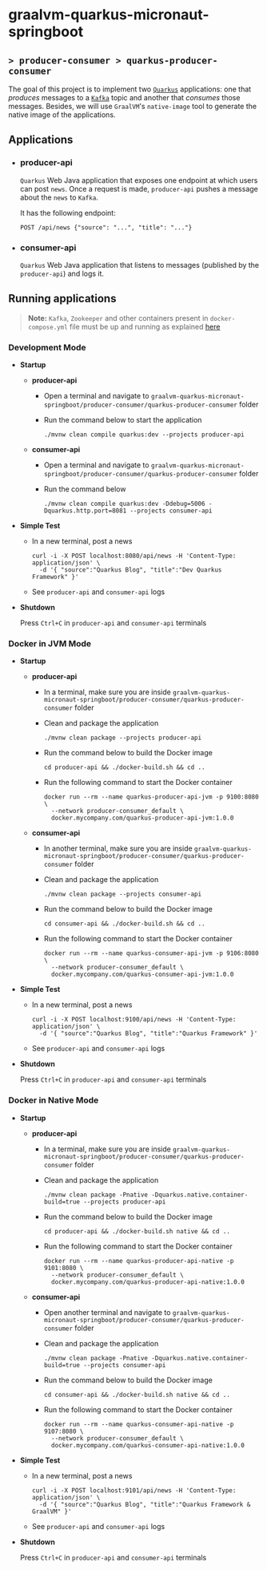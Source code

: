 # graalvm-quarkus-micronaut-springboot
## `> producer-consumer > quarkus-producer-consumer`

The goal of this project is to implement two [`Quarkus`](https://quarkus.io/) applications: one that _produces_ messages to a [`Kafka`](https://kafka.apache.org/) topic and another that _consumes_ those messages. Besides, we will use `GraalVM`'s `native-image` tool to generate the native image of the applications.

## Applications

- ### producer-api

  `Quarkus` Web Java application that exposes one endpoint at which users can post `news`. Once a request is made, `producer-api` pushes a message about the `news` to `Kafka`.

  It has the following endpoint:
  ```
  POST /api/news {"source": "...", "title": "..."}
  ```

- ### consumer-api

  `Quarkus` Web Java application that listens to messages (published by the `producer-api`) and logs it.

## Running applications

> **Note:** `Kafka`, `Zookeeper` and other containers present in `docker-compose.yml` file must be up and running as explained [here](https://github.com/ivangfr/graalvm-quarkus-micronaut-springboot/tree/master/producer-consumer#start-environment)

### Development Mode

- **Startup**

  - **producer-api**

    - Open a terminal and navigate to `graalvm-quarkus-micronaut-springboot/producer-consumer/quarkus-producer-consumer` folder

    - Run the command below to start the application
      ```
      ./mvnw clean compile quarkus:dev --projects producer-api
      ```

  - **consumer-api**

    - Open a terminal and navigate to `graalvm-quarkus-micronaut-springboot/producer-consumer/quarkus-producer-consumer` folder

    - Run the command below
      ```
      ./mvnw clean compile quarkus:dev -Ddebug=5006 -Dquarkus.http.port=8081 --projects consumer-api
      ```

- **Simple Test**

  - In a new terminal, post a news
    ```
    curl -i -X POST localhost:8080/api/news -H 'Content-Type: application/json' \
      -d '{ "source":"Quarkus Blog", "title":"Dev Quarkus Framework" }'
    ```
  - See `producer-api` and `consumer-api` logs

- **Shutdown**

  Press `Ctrl+C` in `producer-api` and `consumer-api` terminals

### Docker in JVM Mode

- **Startup**

  - **producer-api**

    - In a terminal, make sure you are inside `graalvm-quarkus-micronaut-springboot/producer-consumer/quarkus-producer-consumer` folder

    - Clean and package the application
      ```
      ./mvnw clean package --projects producer-api
      ```

    - Run the command below to build the Docker image
      ```
      cd producer-api && ./docker-build.sh && cd ..
      ```

    - Run the following command to start the Docker container
      ```
      docker run --rm --name quarkus-producer-api-jvm -p 9100:8080 \
        --network producer-consumer_default \
        docker.mycompany.com/quarkus-producer-api-jvm:1.0.0
      ```

  - **consumer-api**

    - In another terminal, make sure you are inside `graalvm-quarkus-micronaut-springboot/producer-consumer/quarkus-producer-consumer` folder

    - Clean and package the application
      ```
      ./mvnw clean package --projects consumer-api
      ```

    - Run the command below to build the Docker image
      ```
      cd consumer-api && ./docker-build.sh && cd ..
      ```

    - Run the following command to start the Docker container
      ```
      docker run --rm --name quarkus-consumer-api-jvm -p 9106:8080 \
        --network producer-consumer_default \
        docker.mycompany.com/quarkus-consumer-api-jvm:1.0.0
      ```

- **Simple Test**

  - In a new terminal, post a news
    ```
    curl -i -X POST localhost:9100/api/news -H 'Content-Type: application/json' \
      -d '{ "source":"Quarkus Blog", "title":"Quarkus Framework" }'
    ```
  - See `producer-api` and `consumer-api` logs

- **Shutdown**

  Press `Ctrl+C` in `producer-api` and `consumer-api` terminals


### Docker in Native Mode

- **Startup**

  - **producer-api**

    - In a terminal, make sure you are inside `graalvm-quarkus-micronaut-springboot/producer-consumer/quarkus-producer-consumer` folder

    - Clean and package the application
      ```
      ./mvnw clean package -Pnative -Dquarkus.native.container-build=true --projects producer-api
      ```

    - Run the command below to build the Docker image
      ```
      cd producer-api && ./docker-build.sh native && cd ..
      ```

    - Run the following command to start the Docker container
      ```
      docker run --rm --name quarkus-producer-api-native -p 9101:8080 \
        --network producer-consumer_default \
        docker.mycompany.com/quarkus-producer-api-native:1.0.0
      ```

  - **consumer-api**

    - Open another terminal and navigate to `graalvm-quarkus-micronaut-springboot/producer-consumer/quarkus-producer-consumer` folder

    - Clean and package the application
      ```
      ./mvnw clean package -Pnative -Dquarkus.native.container-build=true --projects consumer-api
      ```

    - Run the command below to build the Docker image
      ```
      cd consumer-api && ./docker-build.sh native && cd ..
      ```

    - Run the following command to start the Docker container
      ```
      docker run --rm --name quarkus-consumer-api-native -p 9107:8080 \
        --network producer-consumer_default \
        docker.mycompany.com/quarkus-consumer-api-native:1.0.0
      ```

- **Simple Test**

  - In a new terminal, post a news
    ```
    curl -i -X POST localhost:9101/api/news -H 'Content-Type: application/json' \
      -d '{ "source":"Quarkus Blog", "title":"Quarkus Framework & GraalVM" }'
    ```
  - See `producer-api` and `consumer-api` logs

- **Shutdown**

  Press `Ctrl+C` in `producer-api` and `consumer-api` terminals
